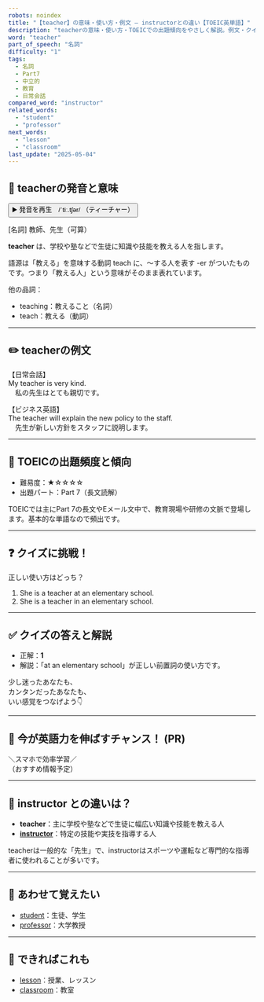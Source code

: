 ```yaml
---
robots: noindex
title: "【teacher】の意味・使い方・例文 ― instructorとの違い【TOEIC英単語】"
description: "teacherの意味・使い方・TOEICでの出題傾向をやさしく解説。例文・クイズ付きでinstructorとの違いもわかりやすく学べます。"
word: "teacher"
part_of_speech: "名詞"
difficulty: "1"
tags:
  - 名詞
  - Part7
  - 中立的
  - 教育
  - 日常会話
compared_word: "instructor"
related_words:
  - "student"
  - "professor"
next_words:
  - "lesson"
  - "classroom"
last_update: "2025-05-04"
---
```


## 🔰 teacherの発音と意味

<button class="play-audio" onclick="playTTS('teacher')">
  <span class="play-audio-main">
    ▶️ 発音を再生　/ˈtiː.tʃər/
  </span>
  <span class="play-audio-sub">
    （ティーチャー）
  </span>
</button>

[名詞] 教師、先生（可算）

**teacher** は、学校や塾などで生徒に知識や技能を教える人を指します。

語源は「教える」を意味する動詞 teach に、～する人を表す -er がついたものです。つまり「教える人」という意味がそのまま表れています。

他の品詞：  
- teaching：教えること（名詞）
- teach：教える（動詞）

---

## ✏️ teacherの例文

【日常会話】  
My teacher is very kind.  
　私の先生はとても親切です。

【ビジネス英語】  
The teacher will explain the new policy to the staff.  
　先生が新しい方針をスタッフに説明します。

---

## 🎯 TOEICの出題頻度と傾向

- 難易度：★☆☆☆☆
- 出題パート：Part 7（長文読解）

TOEICでは主にPart 7の長文やEメール文中で、教育現場や研修の文脈で登場します。基本的な単語なので頻出です。

---

## ❓ クイズに挑戦！

正しい使い方はどっち？

1. She is a teacher at an elementary school.  
2. She is a teacher in an elementary school.

---

## ✅ クイズの答えと解説

- 正解：**1**
- 解説：「at an elementary school」が正しい前置詞の使い方です。

少し迷ったあなたも、  
カンタンだったあなたも、  
いい感覚をつなげよう👇️

---

## 🚀 今が英語力を伸ばすチャンス！ (PR)

<div class="info-center">
＼スマホで効率学習／<br>  
（おすすめ情報予定）
</div>

---

## 🤔  instructor との違いは？

- **teacher**：主に学校や塾などで生徒に幅広い知識や技能を教える人
- **[instructor](/word/instructor)**：特定の技能や実技を指導する人

teacherは一般的な「先生」で、instructorはスポーツや運転など専門的な指導者に使われることが多いです。

---

## 🧩 あわせて覚えたい

- [student](/word/student)：生徒、学生
- [professor](/word/professor)：大学教授

---

## 📖 できればこれも

- [lesson](/word/lesson)：授業、レッスン
- [classroom](/word/classroom)：教室

<!-- cvid: aid21_bid05 -->

